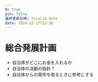 ```yaml
---
Q: true
pin: false
最終更新日時: Invalid date
date: 2024-12-27T22:36
---
```

# 総合発展計画

- 自治体がどこにお金を入れるか
- 自治体の活動の指針？
- 自治体からの案件を取るときに参考にする